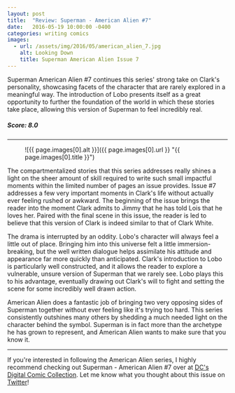 ```yaml
---
layout: post
title:  "Review: Superman - American Alien #7"
date:   2016-05-19 10:00:00 -0400
categories: writing comics
images:
  - url: /assets/img/2016/05/american_alien_7.jpg
    alt: Looking Down
    title: Superman American Alien Issue 7
---
```

Superman American Alien #7 continues this series' strong take on Clark's personality, showcasing facets of the character that are rarely explored in a meaningful way. The introduction of Lobo presents itself as a great opportunity to further the foundation of the world in which these stories take place, allowing this version of Superman to feel incredibly real.

<h5 class="ta-center">Score: 8.0</h5>

<hr>

<figure markdown="1">
![{{ page.images[0].alt }}]({{ page.images[0].url }} "{{ page.images[0].title }}")
</figure>

The compartmentalized stories that this series addresses really shines a light on the sheer amount of skill required to write such small impactful moments within the limited number of pages an issue provides. Issue #7 addresses a few very important moments in Clark's life without actually ever feeling rushed or awkward. The beginning of the issue brings the reader into the moment Clark admits to Jimmy that he has told Lois that he loves her. Paired with the final scene in this issue, the reader is led to believe that this version of Clark is indeed similar to that of Clark White.

The drama is interrupted by an oddity. Lobo's character will always feel a little out of place. Bringing him into this universe felt a little immersion-breaking, but the well written dialogue helps assimilate his attitude and appearance far more quickly than anticipated. Clark's introduction to Lobo is particularly well constructed, and it allows the reader to explore a vulnerable, unsure version of Superman that we rarely see. Lobo plays this to his advantage, eventually drawing out Clark's will to fight and setting the scene for some incredibly well drawn action.

American Alien does a fantastic job of bringing two very opposing sides of Superman together without ever feeling like it's trying too hard. This series consistently outshines many others by shedding a much needed light on the character behind the symbol. Superman is in fact more than the archetype he has grown to represent, and American Alien wants to make sure that you know it.

<hr>

If you're interested in following the American Alien series, I highly recommend checking out Superman - American Alien #7 over at [DC's Digital Comic Collection](//www.readdcentertainment.com/Superman-American-Alien-2015/comics-series/58016). Let me know what you thought about this issue on [Twitter](//twitter.com/joshdrink)!

